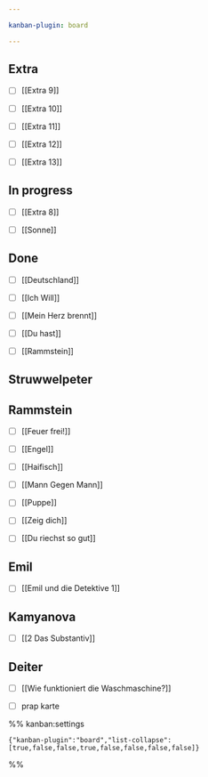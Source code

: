 ```yaml
---

kanban-plugin: board

---
```


## Extra

- [ ] [[Extra 9]]
- [ ] [[Extra 10]]
- [ ] [[Extra 11]]
- [ ] [[Extra 12]]
- [ ] [[Extra 13]]


## In progress

- [ ] [[Extra 8]]
- [ ] [[Sonne]]


## Done

- [ ] [[Deutschland]]
- [ ] [[Ich Will]]
- [ ] [[Mein Herz brennt]]
- [ ] [[Du hast]]
- [ ] [[Rammstein]]


## Struwwelpeter



## Rammstein

- [ ] [[Feuer frei!]]
- [ ] [[Engel]]
- [ ] [[Haifisch]]
- [ ] [[Mann Gegen Mann]]
- [ ] [[Puppe]]
- [ ] [[Zeig dich]]
- [ ] [[Du riechst so gut]]


## Emil

- [ ] [[Emil und die Detektive 1]]


## Kamyanova

- [ ] [[2 Das Substantiv]]


## Deiter

- [ ] [[Wie funktioniert die Waschmaschine?]]
- [ ] prap karte




%% kanban:settings
```
{"kanban-plugin":"board","list-collapse":[true,false,false,true,false,false,false,false]}
```
%%